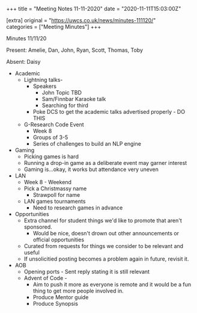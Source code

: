 +++
title = "Meeting Notes 11-11-2020"
date = "2020-11-11T15:03:00Z"

[extra]
original = "https://uwcs.co.uk/news/minutes-111120/"    
categories = ["Meeting Minutes"]
+++

<p>Minutes 11/11/20</p>

<!-- more -->

Present: Amelie, Dan, John, Ryan, Scott, Thomas, Toby

Absent: Daisy

  - Academic
      - Lightning talks-
          - Speakers
              - John Topic TBD
              - Sam/Finnbar Karaoke talk
              - Searching for third
          - Poke DCS to get the academic talks advertised properly - DO THIS
      - G-Research Code Event
          - Week 8
          - Groups of 3-5
          - Series of challenges to build an NLP engine
  - Gaming
      - Picking games is hard
      - Running a drop-in game as a deliberate event may garner interest
      - Gaming is...okay, it works but attendance very uneven
  - LAN
      - Week 8 - Weekend
      - Pick a Christmassy name
          - Strawpoll for name
      - LAN games tournaments
          - Need to research games in advance
  - Opportunities
      - Extra channel for student things we'd like to promote that aren't sponsored.
          - Would be nice, doesn't drown out other announcements or official opportunities
      - Curated from requests for things we consider to be relevant and useful
      - If unsolicitied posting becomes a problem again in future, revisit it.
  - AOB
      - Opening ports - Sent reply stating it is still relevant
      - Advent of Code -
          - Aim to push it more as everyone is remote and it would be a fun thing to get more people involved in.
          - Produce Mentor guide
          - Produce Synopsis

